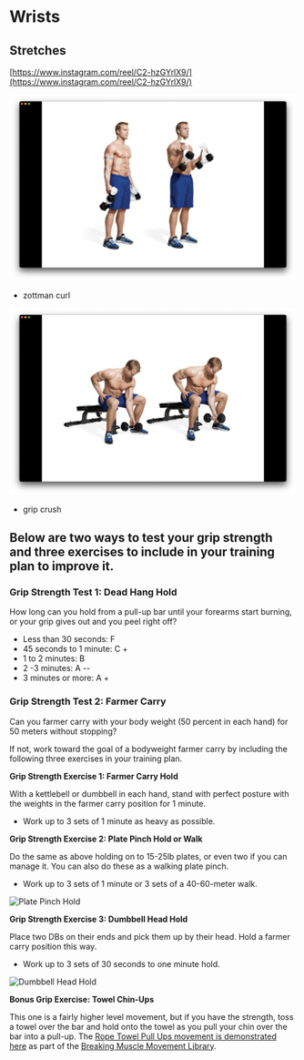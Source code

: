 # Wrists

## Stretches

[https://www.instagram.com/reel/C2-hzGYrlX9/](https://www.instagram.com/reel/C2-hzGYrlX9/)

![alt text](<static/forearm1.png>)

- zottman curl

![grip crush](<static/grip crush.png>)

- grip crush

## Below are two ways to test your grip strength and three exercises to include in your training plan to improve it.

### Grip Strength Test 1: Dead Hang Hold

How long can you hold from a pull-up bar until your forearms start burning, or your grip gives out and you peel right off?

- Less than 30 seconds: F
- 45 seconds to 1 minute: C +
- 1 to 2 minutes: B
- 2 -3 minutes: A --
- 3 minutes or more: A +

### Grip Strength Test 2: Farmer Carry

Can you farmer carry with your body weight (50 percent in each hand) for 50 meters without stopping?

If not, work toward the goal of a bodyweight farmer carry by including the following three exercises in your training plan.

**Grip Strength Exercise 1: Farmer Carry Hold**

With a kettlebell or dumbbell in each hand, stand with perfect posture with the weights in the farmer carry position for 1 minute.

- Work up to 3 sets of 1 minute as heavy as possible.

**Grip Strength Exercise 2: Plate Pinch Hold or Walk**

Do the same as above holding on to 15-25lb plates, or even two if you can manage it. You can also do these as a walking plate pinch.

- Work up to 3 sets of 1 minute or 3 sets of a 40-60-meter walk.

![Plate Pinch Hold](https://breakingmuscle.com//wp-content/uploads/2019/09/platehold.jpeg "Plate Pinch Hold")

**Grip Strength Exercise 3: Dumbbell Head Hold**

Place two DBs on their ends and pick them up by their head. Hold a farmer carry position this way.

- Work up to 3 sets of 30 seconds to one minute hold.

![Dumbbell Head Hold](https://breakingmuscle.com//wp-content/uploads/2019/09/dumbbellhold.jpeg "Dumbbell Head Hold")

**Bonus Grip Exercise: Towel Chin-Ups**

This one is a fairly higher level movement, but if you have the strength, toss a towel over the bar and hold onto the towel as you pull your chin over the bar into a pull-up. The [Rope Towel Pull Ups movement is demonstrated here](https://breakingmuscle.com/rope-towel-pull-ups/) as part of the [Breaking Muscle Movement Library](https://breakingmuscle.com/tag/movement-library/).
